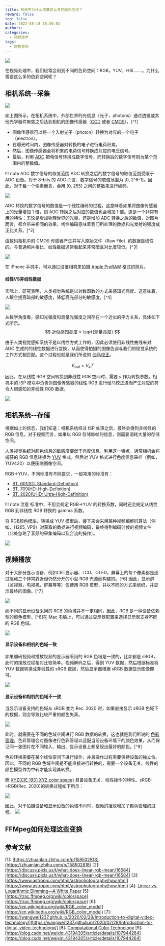 ```yaml
---
title: 视频中为什么需要这么多的颜色空间？
reward: false
top: false
date: 2022-08-14 15:50:03
authors:
categories:
  - 视频技术
tags:
  - 颜色空间
---
```


![](1.jpeg)

在视频处理中，我们经常会用到不同的色彩空间：RGB，YUV，HSL……。为什么需要这么多的色彩空间呢？
<!--more-->

## 相机系统--采集
![](2.png)

如上图所示，在相机系统中，外部世界的光信息（光子，photons）通过透镜或其他光学器件聚焦之后达到相机的图像传感器（[CCD](https://en.wikipedia.org/wiki/Charge-coupled_device) 或者 [CMOS](https://en.wikipedia.org/wiki/Active-pixel_sensor)）。[^1]
* 图像传感器可以将一个入射光子（photon）转换为对应的一个电子（electron）。
* 在曝光时间内，图像传感器对转换的电子进行电荷积累。
* 然后，图像传感器会将积累的电荷信号转换成对应的电压信号。
* 最后，利用 [ADC](https://en.wikipedia.org/wiki/Analog-to-digital_converter) 把电信号转换成数字信号，而转换后的数字信号则为某个范围内的整数值。

!!! note ADC 数字信号的取值范围
    ADC 转换之后的数字信号的取值范围受限于 ADC 设备。对于 8-bits 的 ADC 而言，数字信号的取值范围为 [0, 2^8-1]，因此，对于每一个像素而言，会用 [0, 255] 之间的整数来进行编码。

![](3.jpeg)

ADC 转换的数字信号的数值是一个线性编码的过程，这意味着如果将图像传感器上的光量增加 1 倍，则 ADC 转换之后对应的数值也会增加 1 倍。这是一个非常有用的特性：无论是增加物理世界的光量，还是增加 ADC 转换之后的数值，对图片而言，都会带来相同的效果。线性编码意味着我们所处理的数据和光发射的强度成正比关系。[^2]

由数码相机中的 CMOS 传感器产生并写入原始文件（Raw File）的数据是线性的。与普通照片相比，线性数据通常看起来非常暗且对比度较低。[^3]

![](4.jpg)

在 iPhone 手机中，可以通过设置相机来拍摄 [Apple ProRAW](https://support.apple.com/zh-cn/HT211965) 格式的照片。

#### 线性VS非线性数据
实际上，研究表明，人类视觉系统是以对数函数的方式来感知光亮度。这意味着，人眼会提高暗部的敏感度，降低高光部分的敏感度。[^4]

![](5.png)

从数学角度看，感知光强度和测量光强度之间存在一个近似的平方关系，具体如下式所示。
$$
近似感知亮度 = \sqrt{测量亮度}
$$

由于人类视觉感知系统不是以线性方式工作的，因此必须使用非线性曲线来对 ADC 生成的的线性数据进行变换，从而使得拍摄的图像色调与我们的视觉系统的工作方式相匹配。这个过程也就是我们所说的 [伽马校正](https://en.wikipedia.org/wiki/Gamma_correction)。

$$
V_{out}=V_{in}^{\gamma}
$$

因此，在从线性 RGB 空间转换到非线性 RGB 空间时，需要 $\gamma$ 作为转换参数。相机中的 ISP 模块中负责对图像传感器的线性 RGB 进行伽马校正进而产生对应的符合人眼感知的非线性 RGB 数据。

![](6.png)

## 相机系统--存储
根据如上的信息，我们知道：相机系统经过 ISP 处理之后，最终会得到非线性的 RGB 信息。对于视频而言，如果以 RGB 存储每帧的信息，则需要消耗大量的存储空间。

人类视觉系统对颜色信息的敏感度要弱于亮度信息，利用这一特点，通常相机会将捕获的 RGB 信息转换为 [YUV](https://en.wikipedia.org/wiki/YUV) 格式，然后对 YUV 格式进行色度信息采样（例如，YUV420）以便压缩图像空间。

RGB->YUV，不同标准有不同要求，一般常用的标准有：
* [BT. 601(SD: Standard-Definition)](https://en.wikipedia.org/wiki/Rec._601)
* [BT. 709(HD: High-Definition)](https://en.wikipedia.org/wiki/Rec._709)
* [BT. 2020(UHD: Ultra-High-Definition)](https://en.wikipedia.org/wiki/Rec._2020)

!!! note 注意
    标准中，不但会规定 RGB->YUV 的转换系数，同时还会规定从线性 RGB 到非线性 RGB 转换的 gamma 系数。

将 RGB颜色模型，转换成 YUV 模型后，接下来会采用某种视频编解码算法（例如，H265, VP9）对获取的数据进行视频编码，最终得到编码时候的视频文件（此处忽略了音频的采集编码以及合流的操作）。

![](7.png)

## 视频播放
对于大部分显示设备，例如CRT显示器、LCD、OLED，屏幕上的每个像素都是通过驱动三个非常靠近但仍然分开的小型 RGB 光源而构建的。[^6] 因此，显示屏（监视器，电视机，屏幕等等）仅使用 RGB 模型，并以不同的方式来组织，并显示最终的图像。[^7]

![](8.jpeg)

而不同的显示设备采用的 RGB 的色域并不一定相同，因此，RGB 是一种设备依赖型的颜色模型。[^8]在 Mac 电脑上，可以通过显示器配置来选择显示器支持不同的 RGB 色域。

![](10.jpg)

#### 显示设备和相机的色域一致
如果编码视频和播放视频的显示器采用的 RGB 色域是一致的，比如都是 sRGB，此时的播放过程相对比较简单。视频解码之后，得到 YUV 数据，然后根据标准将 YUV 数据转换成非线性的 sRGB 数据，然后显示器根据 sRGB 数据显示图像即可。

![](11.png)

#### 显示设备和相机的色域不一致
当显示设备支持的色域从 sRGB 变为 Rec. 2020 时，如果直接显示 sRGB 色域下的数据，则会导致比较严重的颜色失真。

![](12.png)

此时，就需要在不同的色域空间进行 RGB 数据的转换，这也就是我们所说的 [色彩管理](https://en.wikipedia.org/wiki/Color_management)。色彩管理会对图像进行色彩管理以适配当前设备环境下的颜色效果，从而保证同一张图片在不同输入、输出、显示设备上都呈现出最好的颜色。[^9]

色彩转换需要在某个线性空间下进行操作，并且操作过程需要保持设备的独立性。因此，不同的 RGB 色域空间是不能直接进行转换的，需要一个设备无关、线性的颜色模型作为中转才能实现其转换。

而 [XYZ(CIE 1931 XYZ color space)](https://en.wikipedia.org/wiki/CIE_1931_color_space) 具备设备无关、线性操作的特性。sRGB->RGB(Rec. 2020)的转换过程如下所示：

![](13.png)

因此，对于拍摄设备和显示设备的色域不同时，视频的播放增加了颜色管理的过程。
![](14.png)

## FFMpeg如何处理这些变换

## 参考文献
\[1\]: [https://zhuanlan.zhihu.com/p/158502818](https://zhuanlan.zhihu.com/p/158502818)
\[2\]: [https://discuss.pixls.us/t/what-does-linear-rgb-mean/16584](https://discuss.pixls.us/t/what-does-linear-rgb-mean/16584)
\[3\]: [https://www.astropix.com/html/astrophotography/how.html](https://www.astropix.com/html/astrophotography/how.html)
\[4\]: [Linear vs. Logarithmic Dimming—A White Paper](https://www.pathwaylighting.com/products/downloads/brochure/technical_materials_1466797044_Linear+vs+Logarithmic+Dimming+White+Paper.pdf)
\[5\]: [https://trac.ffmpeg.org/wiki/colorspace](https://trac.ffmpeg.org/wiki/colorspace)
\[6\]: [https://en.wikipedia.org/wiki/RGB_color_model](https://en.wikipedia.org/wiki/RGB_color_model)
\[7\]: [https://wangwei1237.github.io/2020/02/28/Introduction-to-digital-video-technology/](https://wangwei1237.github.io/2020/02/28/Introduction-to-digital-video-technology/)
\[8\]: [Computational Color Technology](https://www.spiedigitallibrary.org/ebooks/PM/Computational-Color-Technology/eISBN-9780819481085/10.1117/3.660835)
\[9\]: [https://blog.csdn.net/weixin_43194305/article/details/107944264](https://blog.csdn.net/weixin_43194305/article/details/107944264)





